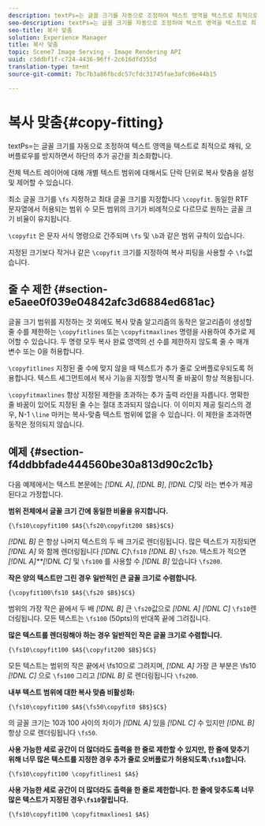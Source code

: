 ```yaml
---
description: textPs=는 글꼴 크기를 자동으로 조정하여 텍스트 영역을 텍스트로 최적으로 채워, 오버플로우를 방지하면서 하단의 추가 공간을 최소화합니다.
seo-description: textPs=는 글꼴 크기를 자동으로 조정하여 텍스트 영역을 텍스트로 최적으로 채워, 오버플로우를 방지하면서 하단의 추가 공간을 최소화합니다.
seo-title: 복사 맞춤
solution: Experience Manager
title: 복사 맞춤
topic: Scene7 Image Serving - Image Rendering API
uuid: c3ddbf1f-c724-4436-96ff-2c616dfd355d
translation-type: tm+mt
source-git-commit: 7bc7b3a86fbcdc57cfdc31745fae3afc06e44b15

---
```



# 복사 맞춤{#copy-fitting}

textPs=는 글꼴 크기를 자동으로 조정하여 텍스트 영역을 텍스트로 최적으로 채워, 오버플로우를 방지하면서 하단의 추가 공간을 최소화합니다.

전체 텍스트 레이어에 대해 개별 텍스트 범위에 대해서도 단락 단위로 복사 맞춤을 설정 및 제어할 수 있습니다.

최소 글꼴 크기를 `\fs` 지정하고 최대 글꼴 크기를 지정합니다 `\copyfit`. 동일한 RTF 문자열에서 허용되는 범위 수 모든 범위의 크기가 비례적으로 다르므로 원하는 글꼴 크기 비율이 유지됩니다.

`\copyfit` 은 문자 서식 명령으로 간주되며 `\fs` 및 `\b`과 같은 범위 규칙이 있습니다.

지정된 크기보다 작거나 같은 `\copyfit` 크기를 지정하여 복사 피팅을 사용할 수 `\fs`없습니다.

## 줄 수 제한 {#section-e5aee0f039e04842afc3d6884ed681ac}

글꼴 크기 범위를 지정하는 것 외에도 복사 맞춤 알고리즘의 동작은 알고리즘이 생성할 줄 수를 제한하는 `\copyfitlines` 또는 `\copyfitmaxlines` 명령을 사용하여 추가로 제어할 수 있습니다. 두 명령 모두 복사 완료 영역의 선 수를 제한하지 않도록 줄 수 매개 변수 또는 0을 허용합니다.

`\copyfitlines` 지정된 줄 수에 맞지 않을 때 텍스트가 추가 줄로 오버플로우되도록 허용합니다. 텍스트 세그먼트에서 복사 기능을 지정할 명시적 줄 바꿈이 항상 적용됩니다.

`\copyfitmaxlines` 항상 지정된 제한을 초과하는 추가 출력 라인을 자릅니다. 명확한 줄 바꿈이 있어도 지정된 줄 수는 절대 초과되지 않습니다. 이 이미지 제공 릴리스의 경우, N-1 `\line` 마커는 복사-맞춤 텍스트 범위에 없을 수 있습니다. 이 제한을 초과하면 동작은 정의되지 않습니다.

## 예제 {#section-f4ddbbfade444560be30a813d90c2c1b}

다음 예제에서는 텍스트 본문에는 *[!DNL $A$]*, *[!DNL $B$]*, *[!DNL $C$]*&#x200B;및 라는 변수가 제공된다고 가정합니다.

**범위 전체에서 글꼴 크기 간에 동일한 비율을 유지합니다.**

`{\fs10\copyfit100 $A${\fs20\copyfit200 $B$}$C$}`

*[!DNL $B$]* 은 항상 나머지 텍스트의 두 배 크기로 렌더링됩니다. 많은 텍스트가 지정되면 *[!DNL $A$]* 와 함께 렌더링됩니다 *[!DNL $C$]*`\fs10` *[!DNL $B$]* `\fs20`. 텍스트가 적으면 *[!DNL $A$]**[!DNL $C$]* 및 `\fs100` 를 사용할 수 *[!DNL $B$]* 있습니다 `\fs200`.

**작은 양의 텍스트만 그린 경우 일반적인 큰 글꼴 크기로 수렴합니다.**

`{\copyfit100\fs10 $A${\fs20 $B$}$C$}`

범위의 가장 작은 끝에서 두 배 *[!DNL $B$]* 큰 `\fs20`값으로 *[!DNL $A$]* *[!DNL $C$]* `\fs10`렌더링됩니다. 모든 텍스트는 `\fs100` (50pts)의 반대쪽 끝에 그려집니다.

**많은 텍스트를 렌더링해야 하는 경우 일반적인 작은 글꼴 크기로 수렴합니다.**

`{\fs10\copyfit100 $A${\copyfit200 $B$}$C$}`

모든 텍스트는 범위의 작은 끝에서 \fs10으로 그려지며, *[!DNL $A$]* 가장 큰 부분은 \fs10 *[!DNL $C$]* 으로 `\fs100` 그리고 *[!DNL $B$]* 로 렌더링됩니다 `\fs200`.

**내부 텍스트 범위에 대한 복사 맞춤 비활성화:**

`{\fs10\copyfit100 $A${\fs50\copyfit0 $B$}$C$}`

의 글꼴 크기는 10과 100 사이의 차이가 *[!DNL $A$]* 있을 *[!DNL $C$]* 수 있지만 *[!DNL $B$]* 항상 으로 렌더링됩니다 `\fs50`.

**사용 가능한 세로 공간이 더 많더라도 출력을 한 줄로 제한할 수 있지만, 한 줄에 맞추기 위해 너무 많은 텍스트를 지정한 경우 추가 줄로 오버플로가 허용되도록`\fs10`합니다.**

`{\fs10\copyfit100 \copyfitlines1 $A$}`

**사용 가능한 세로 공간이 더 많더라도 출력을 한 줄로 제한합니다. 한 줄에 맞추도록 너무 많은 텍스트가 지정된 경우`\fs10`잘립니다.**

`{\fs10\copyfit100 \copyfitmaxlines1 $A$}`
